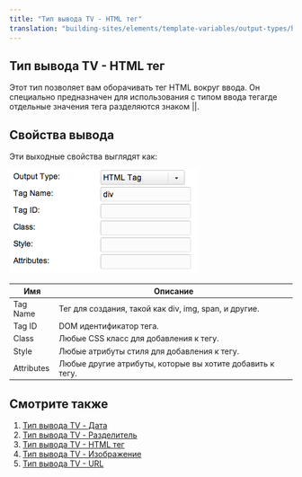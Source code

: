 ```yaml
---
title: "Тип вывода TV - HTML тег"
translation: "building-sites/elements/template-variables/output-types/html"
---
```


## Тип вывода TV - HTML тег

Этот тип позволяет вам оборачивать тег HTML вокруг ввода. Он специально предназначен для использования с типом ввода тегагде отдельные значения тега разделяются знаком ||.

## Свойства вывода

Эти выходные свойства выглядят как:

![](tvot.htmltag.png)

| Имя        | Описание                                                  |
| ---------- | --------------------------------------------------------- |
| Tag Name   | Тег для создания, такой как div, img, span, и другие.     |
| Tag ID     | DOM идентификатор тега.                                   |
| Class      | Любые CSS класс для добавления к тегу.                    |
| Style      | Любые атрибуты стиля для добавления к тегу.               |
| Attributes | Любые другие атрибуты, которые вы хотите добавить к тегу. |

## Смотрите также

1. [Тип вывода TV - Дата](building-sites/elements/template-variables/output-types/date)
2. [Тип вывода TV - Разделитель](building-sites/elements/template-variables/output-types/delimiter)
3. [Тип вывода TV - HTML тег](building-sites/elements/template-variables/output-types/html)
4. [Тип вывода TV - Изображение](building-sites/elements/template-variables/output-types/image)
5. [Тип вывода TV - URL](building-sites/elements/template-variables/output-types/url)
